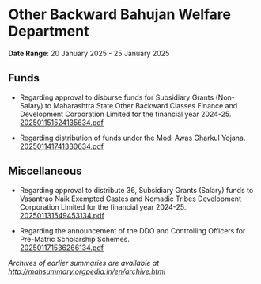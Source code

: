 # Other Backward Bahujan Welfare Department

**Date Range**: 20 January 2025 - 25 January 2025


## Funds
- Regarding approval to disburse funds for Subsidiary Grants (Non-Salary) to Maharashtra State Other Backward Classes Finance and Development Corporation Limited for the financial year 2024-25.\
  [202501151524135634.pdf](https://gr.maharashtra.gov.in/Site/Upload/Government%20Resolutions/English/202501151524135634.pdf)

- Regarding distribution of funds under the Modi Awas Gharkul Yojana.\
  [202501141741330634.pdf](https://gr.maharashtra.gov.in/Site/Upload/Government%20Resolutions/English/202501141741330634.pdf)

## Miscellaneous
- Regarding approval to distribute 36, Subsidiary Grants (Salary) funds to Vasantrao Naik Exempted Castes and Nomadic Tribes Development Corporation Limited for the financial year 2024-25.\
  [202501131549453134.pdf](https://gr.maharashtra.gov.in/Site/Upload/Government%20Resolutions/English/202501131549453134.pdf)

- Regarding the announcement of the DDO and Controlling Officers for Pre-Matric Scholarship Schemes.\
  [202501171536266134.pdf](https://gr.maharashtra.gov.in/Site/Upload/Government%20Resolutions/English/202501171536266134.pdf)


*Archives of earlier summaries are available at http://mahsummary.orgpedia.in/en/archive.html*